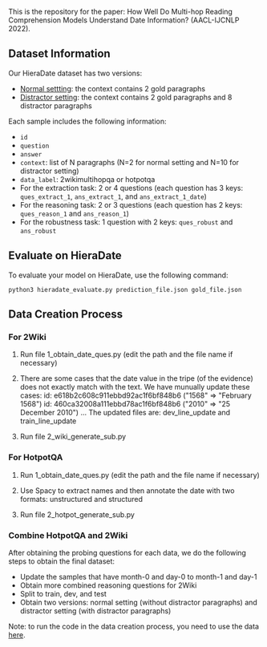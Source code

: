 This is the repository for the paper: How Well Do Multi-hop Reading Comprehension Models Understand Date Information? (AACL-IJCNLP 2022).

## Dataset Information
Our HieraDate dataset has two versions:
- [Normal settting](https://www.dropbox.com/s/0p7a5ce4ks92yj3/normal_setting.zip?dl=0): the context contains 2 gold paragraphs 
- [Distractor setting](https://www.dropbox.com/s/5weoi77lf6wlh3n/distractor_setting.zip?dl=0): the context contains 2 gold paragraphs and 8 distractor paragraphs


Each sample includes the following information:
  * ```id```
  * ```question```
  * ```answer```
  * ```context```: list of N paragraphs (N=2 for normal setting and N=10 for distractor setting)
  * ```data_label```: 2wikimultihopqa or hotpotqa
  * For the extraction task: 2 or 4 questions (each question has 3 keys: ```ques_extract_1```, ```ans_extract_1```, and ```ans_extract_1_date```)
  * For the reasoning task: 2 or 3 questions (each question has 2 keys: ```ques_reason_1``` and ```ans_reason_1```)
  * For the robustness task: 1 question with 2 keys: ```ques_robust``` and ```ans_robust```


## Evaluate on HieraDate
To evaluate your model on HieraDate, use the following command:

```
python3 hieradate_evaluate.py prediction_file.json gold_file.json
```

## Data Creation Process

### For 2Wiki
1. Run file 1_obtain_date_ques.py (edit the path and the file name if necessary)

2. There are some cases that the date value in the tripe (of the evidence) does not exactly match with the text. We have munually update these cases:
id: e618b2c608c911ebbd92ac1f6bf848b6 ("1568" => "February 1568")
id: 460ca32008a111ebbd78ac1f6bf848b6 ("2010" => "25 December 2010")
...
The updated files are: dev_line_update and train_line_update

3. Run file 2_wiki_generate_sub.py 


### For HotpotQA
1. Run 1_obtain_date_ques.py (edit the path and the file name if necessary)

2. Use Spacy to extract names and then annotate the date with two formats: unstructured and structured

3. Run file 2_hotpot_generate_sub.py 


### Combine HotpotQA and 2Wiki
After obtaining the probing questions for each data, we do the following steps to obtain the final dataset:
- Update the samples that have month-0 and day-0 to month-1 and day-1
- Obtain more combined reasoning questions for 2Wiki
- Split to train, dev, and test
- Obtain two versions: normal setting (without distractor paragraphs) and distractor setting (with distractor paragraphs)

Note: to run the code in the data creation process, you need to use the data [here](https://www.dropbox.com/s/fw06kzlonjmvh1w/data.zip?dl=0).